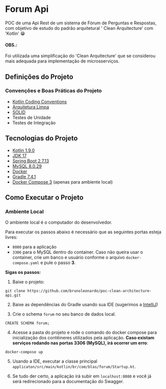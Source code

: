 # Forum Api

POC de uma Api Rest de um sistema de Fórum de Perguntas e Respostas, com objetivo de estudo do padrão arquitetural '
Clean
Arquitecture' com 'Kotlin' :grin:

#### OBS.:

Foi utilizada uma simplificação do 'Clean Arquitecture' que se considerou mais adequada para implementação de
microsserviços.

## Definições do Projeto

### Convenções e Boas Práticas do Projeto

- [Kotlin Coding Conventions](https://kotlinlang.org/docs/coding-conventions.html)
- [Arquitetura Limpa](https://blog.cleancoder.com/uncle-bob/2012/08/13/the-clean-architecture.html)
- [SOLID](https://blog.cleancoder.com/uncle-bob/2020/10/18/Solid-Relevance.html)
- Testes de Unidade
- Testes de Integração

## Tecnologias do Projeto

- [Kotlin 1.9.0](https://kotlinlang.org/)
- [JDK 17](https://www.oracle.com/java/technologies/javase/jdk17-archive-downloads.html)
- [Spring Boot 2.7.13](https://spring.io/projects/spring-boot)
- [MySQL 8.0.29](https://www.mysql.com/)
- [Docker](https://www.docker.com/)
- [Gradle 7.4.1](https://gradle.org/)
- [Docker Compose 3](https://docs.docker.com/compose/compose-file/compose-file-v3/) (apenas para ambiente local)

## Como Executar o Projeto

### Ambiente Local

O ambiente local é o computador do desenvolvedor.

Para executar os passos abaixo é necessário que as seguintes portas esteja livres:

- `8080` para a aplicação
- `3306` para o MySQL dentro do container. Caso não queira usar o container, crie um banco e usuário conforme o
  arquivo `docker-compose.yaml` e pule o passo **3**.

**Sigas os passos:**

1) Baixe o projeto:

```shell
git clone https://github.com/brunoleonardo/poc-clean-architecture-api.git
```

2) Baixe as dependências do Gradle usando sua IDE (sugerimos a [IntelliJ](https://www.jetbrains.com/pt-br/idea/))


3) Crie o schema `forum` no seu banco de dados local.

```shell
CREATE SCHEMA forum;
```

4) Acesse a pasta do projeto e rode o comando do docker compose para inicialização dos contêineres utilizados pela
   aplicação. **Caso existam serviços rodando nas portas 3306 (MySQL), irá ocorrer um erro**:

```shell
docker-compose up
```

5) Usando a IDE, executar a classe principal `applicaton/src/main/kotlin/br/com/blas/forum/Startup.kt`.


6) Se tudo der certo, a aplicação irá subir em `localhost:8080` e você já será redirecionado para a documentação do
   Swagger.
